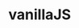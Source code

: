 # vanillaJS

<!-- <img width="48%" src="https://user-images.githubusercontent.com/45756853/113230228-84e09e80-92d3-11eb-9dd9-62591b1def04.png" />
<img width="1433" alt="Vanilla App" src="https://user-images.githubusercontent.com/45756853/129531734-f0752b47-aa2a-4c68-8eb6-9c3df2b5f255.png"> -->
